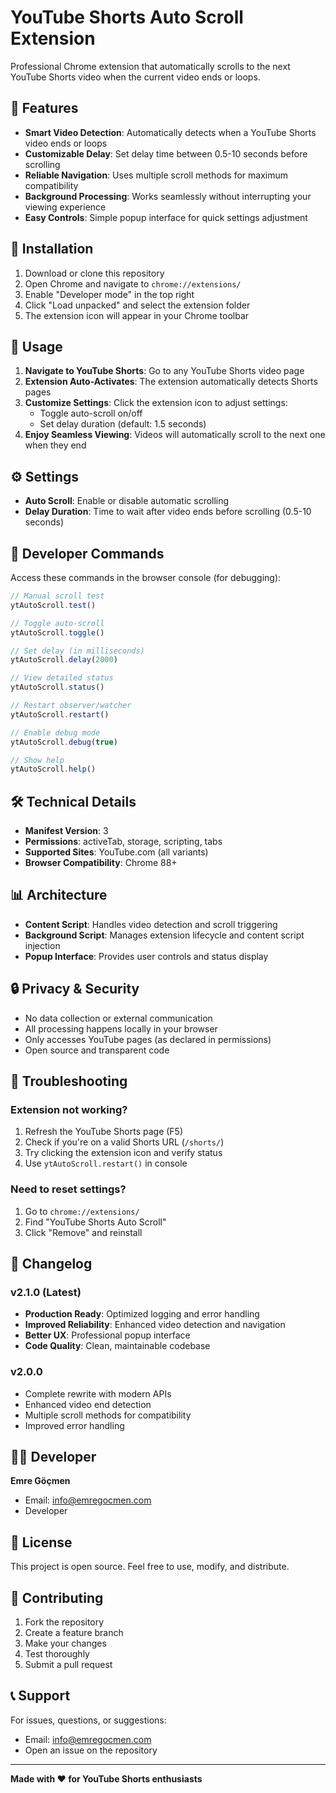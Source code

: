 # YouTube Shorts Auto Scroll Extension

Professional Chrome extension that automatically scrolls to the next YouTube Shorts video when the current video ends or loops.

## 🎯 Features

- **Smart Video Detection**: Automatically detects when a YouTube Shorts video ends or loops
- **Customizable Delay**: Set delay time between 0.5-10 seconds before scrolling
- **Reliable Navigation**: Uses multiple scroll methods for maximum compatibility
- **Background Processing**: Works seamlessly without interrupting your viewing experience
- **Easy Controls**: Simple popup interface for quick settings adjustment

## 🚀 Installation

1. Download or clone this repository
2. Open Chrome and navigate to `chrome://extensions/`
3. Enable "Developer mode" in the top right
4. Click "Load unpacked" and select the extension folder
5. The extension icon will appear in your Chrome toolbar

## 📱 Usage

1. **Navigate to YouTube Shorts**: Go to any YouTube Shorts video page
2. **Extension Auto-Activates**: The extension automatically detects Shorts pages
3. **Customize Settings**: Click the extension icon to adjust settings:
   - Toggle auto-scroll on/off
   - Set delay duration (default: 1.5 seconds)
4. **Enjoy Seamless Viewing**: Videos will automatically scroll to the next one when they end

## ⚙️ Settings

- **Auto Scroll**: Enable or disable automatic scrolling
- **Delay Duration**: Time to wait after video ends before scrolling (0.5-10 seconds)

## 🔧 Developer Commands

Access these commands in the browser console (for debugging):

```javascript
// Manual scroll test
ytAutoScroll.test()

// Toggle auto-scroll
ytAutoScroll.toggle()

// Set delay (in milliseconds)
ytAutoScroll.delay(2000)

// View detailed status
ytAutoScroll.status()

// Restart observer/watcher
ytAutoScroll.restart()

// Enable debug mode
ytAutoScroll.debug(true)

// Show help
ytAutoScroll.help()
```

## 🛠️ Technical Details

- **Manifest Version**: 3
- **Permissions**: activeTab, storage, scripting, tabs
- **Supported Sites**: YouTube.com (all variants)
- **Browser Compatibility**: Chrome 88+

## 📊 Architecture

- **Content Script**: Handles video detection and scroll triggering
- **Background Script**: Manages extension lifecycle and content script injection
- **Popup Interface**: Provides user controls and status display

## 🔒 Privacy & Security

- No data collection or external communication
- All processing happens locally in your browser
- Only accesses YouTube pages (as declared in permissions)
- Open source and transparent code

## 🐛 Troubleshooting

### Extension not working?
1. Refresh the YouTube Shorts page (F5)
2. Check if you're on a valid Shorts URL (`/shorts/`)
3. Try clicking the extension icon and verify status
4. Use `ytAutoScroll.restart()` in console

### Need to reset settings?
1. Go to `chrome://extensions/`
2. Find "YouTube Shorts Auto Scroll"
3. Click "Remove" and reinstall

## 📝 Changelog

### v2.1.0 (Latest)
- **Production Ready**: Optimized logging and error handling
- **Improved Reliability**: Enhanced video detection and navigation
- **Better UX**: Professional popup interface
- **Code Quality**: Clean, maintainable codebase

### v2.0.0
- Complete rewrite with modern APIs
- Enhanced video end detection
- Multiple scroll methods for compatibility
- Improved error handling

## 👨‍💻 Developer

**Emre Göçmen**
- Email: info@emregocmen.com
- Developer

## 📄 License

This project is open source. Feel free to use, modify, and distribute.

## 🤝 Contributing

1. Fork the repository
2. Create a feature branch
3. Make your changes
4. Test thoroughly
5. Submit a pull request

## 📞 Support

For issues, questions, or suggestions:
- Email: info@emregocmen.com
- Open an issue on the repository

---

**Made with ❤️ for YouTube Shorts enthusiasts**